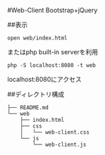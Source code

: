 #Web-Client Bootstrap+jQuery

##表示

```
open web/index.html
```

またはphp built-in serverを利用

```
php -S localhost:8080 -t web
```

localhost:8080にアクセス

##ディレクトリ構成

```
├── README.md
└── web
    ├── index.html
    ├── css
    │   └── web-client.css
    └── js
        └── web-client.js
```
